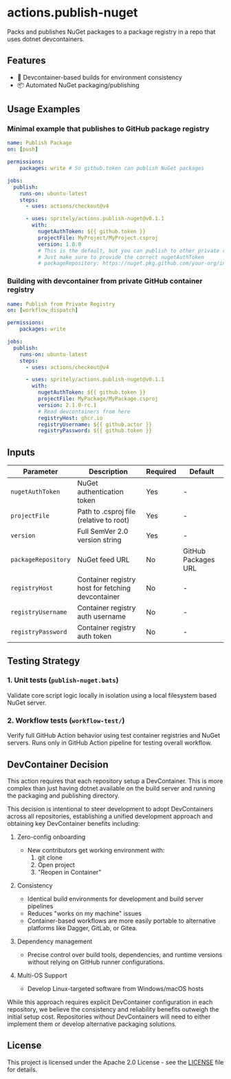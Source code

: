 # actions.publish-nuget

Packs and publishes NuGet packages to a package registry in a repo that uses dotnet devcontainers.

## Features

- 🐋 Devcontainer-based builds for environment consistency
- 📦 Automated NuGet packaging/publishing

## Usage Examples

### Minimal example that publishes to GitHub package registry

```yaml
name: Publish Package
on: [push]

permissions:
    packages: write # So github.token can publish NuGet packages

jobs:
  publish:
    runs-on: ubuntu-latest
    steps:
      - uses: actions/checkout@v4

      - uses: spritely/actions.publish-nuget@v0.1.1
        with:
          nugetAuthToken: ${{ github.token }}
          projectFile: MyProject/MyProject.csproj
          version: 1.0.0
          # This is the default, but you can publish to other private registries
          # Just make sure to provide the correct nugetAuthToken
          # packageRepository: https://nuget.pkg.github.com/your-org/index.json
```

### Building with devcontainer from private GitHub container registry

```yaml
name: Publish from Private Registry
on: [workflow_dispatch]

permissions:
    packages: write

jobs:
  publish:
    runs-on: ubuntu-latest
    steps:
      - uses: actions/checkout@v4

      - uses: spritely/actions.publish-nuget@v0.1.1
        with:
          nugetAuthToken: ${{ github.token }}
          projectFile: MyPackage/MyPackage.csproj
          version: 2.1.0-rc.1
          # Read devcontainers from here
          registryHost: ghcr.io
          registryUsername: ${{ github.actor }}
          registryPassword: ${{ github.token }}
```

## Inputs

| Parameter | Description | Required | Default |
|-----------|-------------|----------|---------|
| `nugetAuthToken` | NuGet authentication token | Yes | - |
| `projectFile` | Path to .csproj file (relative to root) | Yes | - |
| `version` | Full SemVer 2.0 version string | Yes | - |
| `packageRepository` | NuGet feed URL | No | GitHub Packages URL |
| `registryHost` | Container registry host for fetching devcontainer | No | - |
| `registryUsername` | Container registry auth username | No | - |
| `registryPassword` | Container registry auth token | No | - |

## Testing Strategy

### 1. Unit tests (`publish-nuget.bats`)

Validate core script logic locally in isolation using a local filesystem based NuGet server.

### 2. Workflow tests (`workflow-test/`)

Verify full GitHub Action behavior using test container registries and NuGet servers. Runs only in GitHub Action pipeline for testing overall workflow.

## DevContainer Decision

This action requires that each repository setup a DevContainer. This is more complex than just having dotnet available on the build server and running the packaging and publishing directory.

This decision is intentional to steer development to adopt DevContainers across all repositories, establishing a unified development approach and obtaining key DevContainer benefits including:

1. Zero-config onboarding
   - New contributors get working environment with:
     1. git clone
     2. Open project
     3. "Reopen in Container"

2. Consistency
   - Identical build environments for development and build server pipelines
   - Reduces "works on my machine" issues
   - Container-based workflows are more easily portable to alternative platforms like Dagger, GitLab, or Gitea.

3. Dependency management
   - Precise control over build tools, dependencies, and runtime versions without relying on GitHub runner configurations.

4. Multi-OS Support
   - Develop Linux-targeted software from Windows/macOS hosts

While this approach requires explicit DevContainer configuration in each repository, we believe the consistency and reliability benefits outweigh the initial setup cost. Repositories without DevContainers will need to either implement them or develop alternative packaging solutions.

## License

This project is licensed under the Apache 2.0 License - see the [LICENSE](/LICENSE) file for details.
